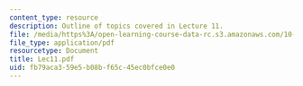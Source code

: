 ```yaml
---
content_type: resource
description: Outline of topics covered in Lecture 11.
file: /media/https%3A/open-learning-course-data-rc.s3.amazonaws.com/10-675j-computational-quantum-mechanics-of-molecular-and-extended-systems-fall-2004/fb79aca359e5b08bf65c45ec0bfce0e0_Lec11.pdf
file_type: application/pdf
resourcetype: Document
title: Lec11.pdf
uid: fb79aca3-59e5-b08b-f65c-45ec0bfce0e0
---
```

